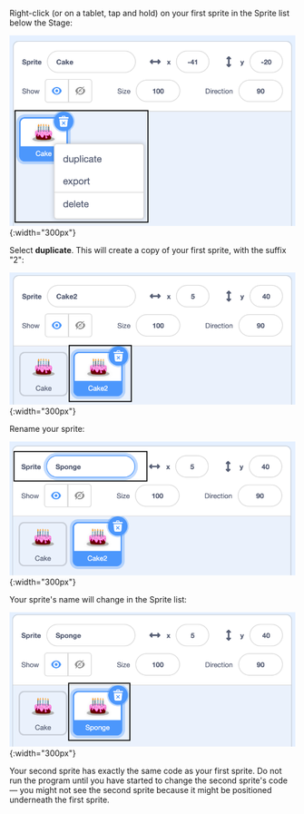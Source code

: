 Right-click (or on a tablet, tap and hold) on your first sprite in the Sprite list below the Stage:

![The Sprite list, with the first sprite highlighted and a pop-up menu showing the options 'duplicate', 'export', and 'delete'.](images/challenge1-right-click-sprite.png){:width="300px"}

Select **duplicate**. This will create a copy of your first sprite, with the suffix "2":

![The Sprite list showing the first sprite and the duplicate sprite.](images/challenge1-duplicate-sprite.png){:width="300px"}

Rename your sprite:

![The Sprite pane, with the 'Sprite' field highlighted.](images/challenge1-rename-sprite.png){:width="300px"}

Your sprite's name will change in the Sprite list:

![The Sprite list showing the duplicate sprite with a new name.](images/challenge1-sprite-list.png){:width="300px"}

Your second sprite has exactly the same code as your first sprite. Do not run the program until you have started to change the second sprite's code — you might not see the second sprite because it might be positioned underneath the first sprite.
